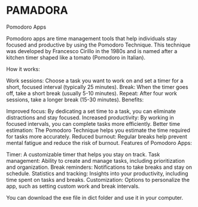 # PAMADORA
Pomodoro Apps

Pomodoro apps are time management tools that help individuals stay focused and productive by using the Pomodoro Technique. This technique was developed by Francesco Cirillo in the 1980s and is named after a kitchen timer shaped like a tomato (Pomodoro in Italian).

How it works:

Work sessions: Choose a task you want to work on and set a timer for a short, focused interval (typically 25 minutes).
Break: When the timer goes off, take a short break (usually 5-10 minutes).
Repeat: After four work sessions, take a longer break (15-30 minutes).
Benefits:

Improved focus: By dedicating a set time to a task, you can eliminate distractions and stay focused.
Increased productivity: By working in focused intervals, you can complete tasks more efficiently.
Better time estimation: The Pomodoro Technique helps you estimate the time required for tasks more accurately.
Reduced burnout: Regular breaks help prevent mental fatigue and reduce the risk of burnout.
Features of Pomodoro Apps:

Timer: A customizable timer that helps you stay on track.
Task management: Ability to create and manage tasks, including prioritization and organization.
Break reminders: Notifications to take breaks and stay on schedule.
Statistics and tracking: Insights into your productivity, including time spent on tasks and breaks.
Customization: Options to personalize the app, such as setting custom work and break intervals.

You can download the exe file in dict folder and use it in your computer.
